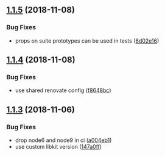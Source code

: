 ## [1.1.5](https://github.com/mike-north/qunit-decorators/compare/v1.1.4...v1.1.5) (2018-11-08)


### Bug Fixes

* props on suite prototypes can be used in tests ([6d02e16](https://github.com/mike-north/qunit-decorators/commit/6d02e16))

## [1.1.4](https://github.com/mike-north/qunit-decorators/compare/v1.1.3...v1.1.4) (2018-11-08)


### Bug Fixes

* use shared renovate config ([f8648bc](https://github.com/mike-north/qunit-decorators/commit/f8648bc))

## [1.1.3](https://github.com/mike-north/qunit-decorators/compare/v1.1.2...v1.1.3) (2018-11-06)


### Bug Fixes

* drop node6 and node9 in ci ([a004eb1](https://github.com/mike-north/qunit-decorators/commit/a004eb1))
* use custom libkit version ([147a0ff](https://github.com/mike-north/qunit-decorators/commit/147a0ff))
